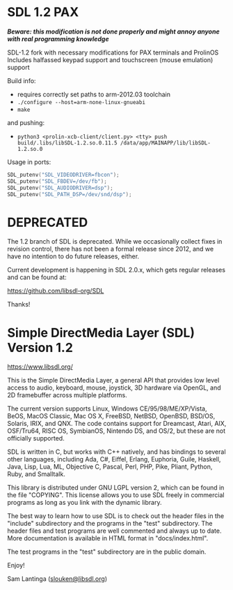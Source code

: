 # SDL 1.2 PAX

***Beware: this modification is not done properly and might annoy anyone with real programming knowledge***

SDL-1.2 fork with necessary modifications for PAX terminals and ProlinOS
Includes halfassed keypad support and touchscreen (mouse emulation) support

Build info:
* requires correctly set paths to arm-2012.03 toolchain
* `./configure --host=arm-none-linux-gnueabi`
* `make`

and pushing:
* `python3 <prolin-xcb-client/client.py> <tty> push build/.libs/libSDL-1.2.so.0.11.5 /data/app/MAINAPP/lib/libSDL-1.2.so.0`

Usage in ports:
```c
SDL_putenv("SDL_VIDEODRIVER=fbcon");
SDL_putenv("SDL_FBDEV=/dev/fb");
SDL_putenv("SDL_AUDIODRIVER=dsp");
SDL_putenv("SDL_PATH_DSP=/dev/snd/dsp");
```

# DEPRECATED

The 1.2 branch of SDL is deprecated. While we occasionally collect fixes
in revision control, there has not been a formal release since 2012, and
we have no intention to do future releases, either.

Current development is happening in SDL 2.0.x, which gets regular
releases and can be found at:

https://github.com/libsdl-org/SDL

Thanks!



# Simple DirectMedia Layer (SDL) Version 1.2

https://www.libsdl.org/

This is the Simple DirectMedia Layer, a general API that provides low
level access to audio, keyboard, mouse, joystick, 3D hardware via OpenGL,
and 2D framebuffer across multiple platforms.

The current version supports Linux, Windows CE/95/98/ME/XP/Vista, BeOS,
MacOS Classic, Mac OS X, FreeBSD, NetBSD, OpenBSD, BSD/OS, Solaris, IRIX,
and QNX.  The code contains support for Dreamcast, Atari, AIX, OSF/Tru64,
RISC OS, SymbianOS, Nintendo DS, and OS/2, but these are not officially
supported.

SDL is written in C, but works with C++ natively, and has bindings to
several other languages, including Ada, C#, Eiffel, Erlang, Euphoria,
Guile, Haskell, Java, Lisp, Lua, ML, Objective C, Pascal, Perl, PHP,
Pike, Pliant, Python, Ruby, and Smalltalk.

This library is distributed under GNU LGPL version 2, which can be
found in the file  "COPYING".  This license allows you to use SDL
freely in commercial programs as long as you link with the dynamic
library.

The best way to learn how to use SDL is to check out the header files in
the "include" subdirectory and the programs in the "test" subdirectory.
The header files and test programs are well commented and always up to date.
More documentation is available in HTML format in "docs/index.html".

The test programs in the "test" subdirectory are in the public domain.

Enjoy!

Sam Lantinga (slouken@libsdl.org)

